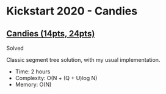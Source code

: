 # Kickstart 2020 - Candies

## [Candies (14pts, 24pts)](https://codingcompetitions.withgoogle.com/kickstart/round/000000000019ff43/0000000000337b4d)

Solved

Classic segment tree solution, with my usual implementation.

* Time: 2 hours
* Complexity: O(N + (Q + U)log N)
* Memory: O(N)
